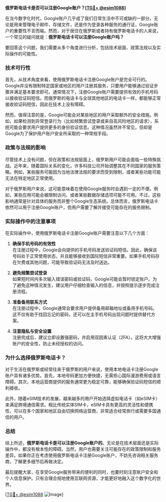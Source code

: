 **俄罗斯电话卡是否可以注册Google账户？[[TG💪+ @esim1088](https://t.me/s/esim1088)]**

在当今数字化时代，Google账户几乎成了我们日常生活中不可或缺的一部分。无论是用来管理电子邮件、存储文件，还是作为登录各种服务的通行证，Google账户的重要性不言而喻。然而，对于居住在俄罗斯或者持有俄罗斯电话卡的人来说，一个常见的疑问就是：**俄罗斯电话卡可以注册Google账户吗？**

要回答这个问题，我们需要从多个角度进行分析，包括技术层面、政策法规以及实际操作的可能性。

### 技术可行性

首先，从技术角度来看，使用俄罗斯电话卡注册Google账户是完全可行的。Google并没有限制特定国家或地区的用户注册其服务，只要用户能够通过验证步骤并满足基本要求即可。通常情况下，注册Google账户需要提供有效的手机号码以接收验证码短信。而俄罗斯的电话卡与全球其他地区的电话卡一样，都能够正常接收验证码短信，因此在技术上没有障碍。

然而，值得注意的是，Google可能会对某些地区的用户采取额外的安全措施。例如，如果检测到异常登录行为（比如频繁尝试登录或来自高风险地区的请求），系统可能会要求用户提供更多的身份验证信息。这种情况虽然并不常见，但却是Google为了保护用户账户安全所采取的一种常规手段。

### 政策与法规的影响

尽管技术上没有问题，但在政策和法规层面上，俄罗斯用户可能会面临一些特殊挑战。近年来，随着国际关系的变化，许多科技公司开始调整其在不同国家的服务策略。例如，某些服务可能因为当地法律法规的要求而受到限制，或者某些功能可能无法在特定地区正常使用。

对于俄罗斯用户来说，这可能意味着在使用Google服务时会遇到一定的不便。例如，某些应用可能会被限制访问，或者某些数据存储选项可能不可用。不过，这些影响通常是针对具体的服务而非整个Google生态系统。总体而言，俄罗斯电话卡依然可以用于注册Google账户，但用户需要了解并接受可能存在的服务限制。

### 实际操作中的注意事项

在实际操作中，使用俄罗斯电话卡注册Google账户需要注意以下几个方面：

1. **确保手机号码的有效性**  
   在注册过程中，Google会向提供的手机号码发送验证码短信。因此，确保该号码处于正常使用状态，并且能够接收到国际短信非常重要。如果手机号码存在欠费或其他问题，可能导致验证码无法及时送达。

2. **避免频繁尝试登录**  
   如果短时间内多次输入错误密码或验证码，Google可能会暂时锁定账户。为了避免这种情况发生，建议用户仔细检查输入的信息，并按照提示逐步完成注册流程。

3. **准备备用联系方式**  
   在注册过程中，Google通常会要求用户提供备用邮箱地址或备用手机号码。这不仅有助于找回忘记的密码，还可以在主手机号码出现问题时提供替代方案。

4. **注意隐私与安全设置**  
   注册完成后，建议立即设置强密码，并启用双因素认证（2FA）。这将大大增强账户的安全性，防止未经授权的访问。

### 为什么选择俄罗斯电话卡？

对于生活在俄罗斯或经常往来于俄罗斯的用户来说，使用本地电话卡注册Google账户具有诸多优势。首先，本地号码更加方便快捷，无需担心国际漫游费用或语言障碍。其次，本地运营商提供的服务通常更为稳定可靠，能够确保验证码短信的顺利接收。

此外，随着eSIM技术的发展，越来越多的用户开始选择虚拟电话卡（如eSIM卡）来满足跨境通信需求。相比传统实体SIM卡，eSIM卡具有更高的灵活性和便携性，可以在多个国家和地区自由切换网络运营商，非常适合经常旅行或需要多国通信的用户。

### 总结

综上所述，**俄罗斯电话卡是可以注册Google账户的**。无论是在技术层面还是实际操作中，都没有根本性的障碍。当然，用户也需要关注可能存在的政策限制和服务差异。如果你正在考虑使用俄罗斯电话卡注册Google账户，不妨先咨询相关服务商，了解更多细节后再做决定。

最后提醒大家，在享受Google服务带来的便利的同时，也要时刻注意账户安全和个人信息保护。只有合理合规地使用互联网资源，才能更好地融入这个数字化的世界。

[[TG💪+ @esim1088](https://t.me/s/esim1088) ![Image](https://i.postimg.cc/4NQfJmqS/Snipaste-2025-05-13-00-14-12.png)]